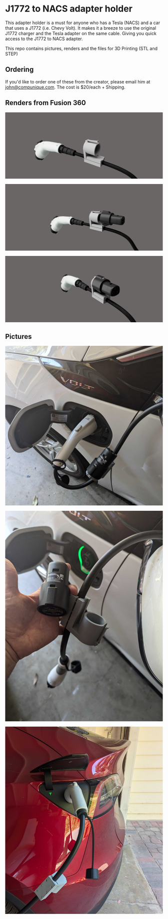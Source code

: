 # J1772 to NACS adapter holder

This adapter holder is a must for anyone who has a Tesla (NACS) and a car that uses a J1772 (i.e. Chevy Volt).  It makes it a breeze to use the original J1772 charger and the Tesla adapter on the same cable.  Giving you quick access to the J1772 to NACS adapter.

This repo contains pictures, renders and the files for 3D Printing (STL and STEP)

## Ordering 
If you'd like to order one of these from the creator, please email him at john@compunique.com.  The cost is $20/each + Shipping.

## Renders from Fusion 360

![](./pics/no%20adapter%20behind%20closer.png)

![](./pics/insert%202.png)

![](./pics/adapter%20behind.png)


## Pictures

![Volt Plugged in](./pics/PXL_20240713_233213119.jpg)

![Adapter out of holder](./pics/PXL_20240713_233239758.jpg)

![Tesla Charging](./pics/PXL_20240713_233313109.jpg)